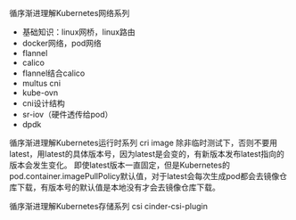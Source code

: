 循序渐进理解Kubernetes网络系列
* 基础知识：linux网桥，linux路由
* docker网络，pod网络
* flannel
* calico
* flannel结合calico
* multus cni
* kube-ovn
* cni设计结构
* sr-iov（硬件透传给pod）
* dpdk

循序渐进理解Kubernetes运行时系列
cri
image
除非临时测试下，否则不要用latest，用latest的具体版本号，因为latest是会变的，有新版本发布latest指向的版本会发生变化。
即使latest版本一直固定，但是Kubernetes的pod.container.imagePullPolicy默认值，对于latest会每次生成pod都会去镜像仓库下载，有版本号的默认值是本地没有才会去镜像仓库下载。

循序渐进理解Kubernetes存储系列
csi
cinder-csi-plugin